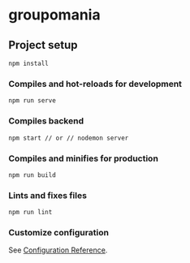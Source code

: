 # groupomania

## Project setup
```
npm install
```

### Compiles and hot-reloads for development
```
npm run serve
```
### Compiles backend
```
npm start // or // nodemon server
```

### Compiles and minifies for production
```
npm run build
```

### Lints and fixes files
```
npm run lint
```

### Customize configuration
See [Configuration Reference](https://cli.vuejs.org/config/).
